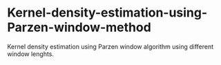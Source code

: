 # Kernel-density-estimation-using-Parzen-window-method
Kernel density estimation using Parzen window algorithm using different window lenghts.
